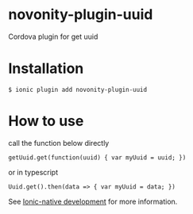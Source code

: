# novonity-plugin-uuid
Cordova plugin for get uuid

# Installation

`$ ionic plugin add novonity-plugin-uuid`

# How to use

call the function below directly

`getUuid.get(function(uuid) {
  var myUuid = uuid;
})`

or in typescript

`Uuid.get().then(data => {
	var myUuid = data;
})`

See [Ionic-native development](https://github.com/driftyco/ionic-native/blob/master/DEVELOPER.md) for more information.
